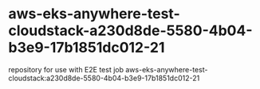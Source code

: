# aws-eks-anywhere-test-cloudstack-a230d8de-5580-4b04-b3e9-17b1851dc012-21
repository for use with E2E test job aws-eks-anywhere-test-cloudstack:a230d8de-5580-4b04-b3e9-17b1851dc012-21
